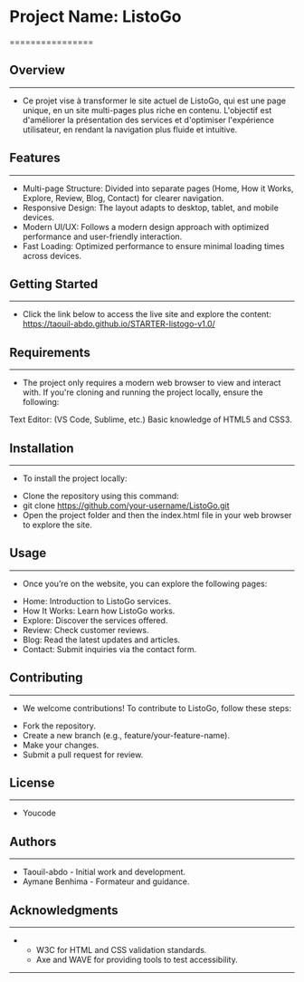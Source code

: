 # Project Name: ListoGo
================

## Overview
------------

* Ce projet vise à transformer le site actuel de ListoGo, qui est une page unique, en un site multi-pages plus riche en contenu. L'objectif est d'améliorer la présentation des services et d'optimiser l'expérience utilisateur, en rendant la navigation plus fluide et intuitive.

## Features
------------

* Multi-page Structure: Divided into separate pages (Home, How it Works, Explore, Review, Blog, Contact) for clearer navigation.
* Responsive Design: The layout adapts to desktop, tablet, and mobile devices.
* Modern UI/UX: Follows a modern design approach with optimized performance and user-friendly interaction.
* Fast Loading: Optimized performance to ensure minimal loading times across devices.

## Getting Started
-----------------

* Click the link below to access the live site and explore the content: https://taouil-abdo.github.io/STARTER-listogo-v1.0/

## Requirements
-------------

* The project only requires a modern web browser to view and interact with. If you're cloning and running the project locally, ensure the following:

Text Editor: (VS Code, Sublime, etc.)
Basic knowledge of HTML5 and CSS3.

## Installation
------------

* To install the project locally:

 - Clone the repository using this command:
 - git clone https://github.com/your-username/ListoGo.git
 - Open the project folder and then the index.html file in your web browser to explore the site.

## Usage
-----

* Once you’re on the website, you can explore the following pages:

 - Home: Introduction to ListoGo services.
 - How It Works: Learn how ListoGo works.
 - Explore: Discover the services offered.
 - Review: Check customer reviews.
 - Blog: Read the latest updates and articles.
 - Contact: Submit inquiries via the contact form.

## Contributing
------------

* We welcome contributions! To contribute to ListoGo, follow these steps:

 - Fork the repository.
 - Create a new branch (e.g., feature/your-feature-name).
 - Make your changes.
 - Submit a pull request for review.

## License
-------

* Youcode

## Authors
-------

* Taouil-abdo - Initial work and development.
* Aymane Benhima - Formateur and guidance.

## Acknowledgments
--------------

* * W3C for HTML and CSS validation standards.
  * Axe and WAVE for providing tools to test accessibility.
-----------------------
